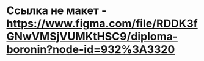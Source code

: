 # Ссылка не макет - https://www.figma.com/file/RDDK3fGNwVMSjVUMKtHSC9/diploma-boronin?node-id=932%3A3320